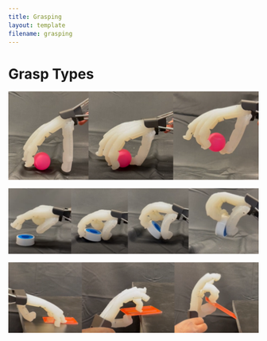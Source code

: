 ```yaml
---
title: Grasping
layout: template
filename: grasping
--- 
```


# Grasp Types

![TopGrasp](./images/GraspTypes/TopGrasp.PNG)

![FlipGrasp](./images/GraspTypes/FlipGrasp.PNG)

![TableGrasp](./images/GraspTypes/TableGrasp.PNG)